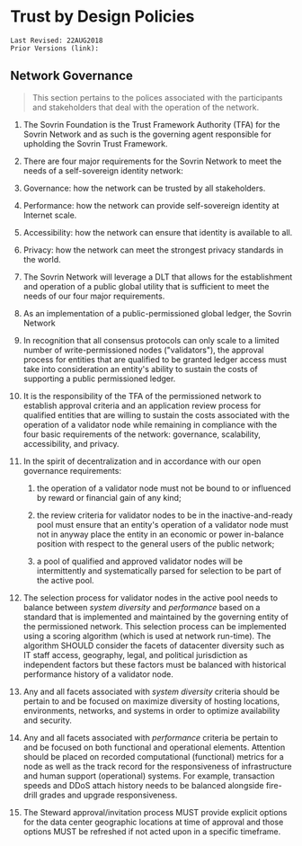 # Trust by Design Policies
```
Last Revised: 22AUG2018
Prior Versions (link):

```
## Network Governance
>This section pertains to the polices associated with the participants and stakeholders that deal with the operation of the network.

1. The Sovrin Foundation is the Trust Framework Authority (TFA) for the Sovrin Network and as such is the governing agent responsible for upholding the Sovrin Trust Framework.  

1. There are four major requirements for the Sovrin Network to meet the needs of a self-sovereign identity network:
  1. Governance: how the network can be trusted by all stakeholders.
  1. Performance: how the network can provide self-sovereign identity at
  Internet scale.
  1. Accessibility: how the network can ensure that identity is available to all.
  1. Privacy: how the network can meet the strongest privacy standards in the world.

1. The Sovrin Network will leverage a DLT that allows for the establishment and operation of a public global utility that is sufficient to meet the needs of our four major requirements.

1. As an implementation of a public-permissioned global ledger, the Sovrin Network

1. In recognition that all consensus protocols can only scale to a limited number of write-permissioned nodes ("validators"), the approval process for entities that are qualified to be granted ledger access must take into consideration an entity's ability to sustain the costs of supporting a public permissioned ledger.

1. It is the responsibility of the TFA of the permissioned network to establish approval criteria and an application review process for qualified entities that are willing to sustain the costs associated with the operation of a validator node while remaining in compliance with the four basic requirements of the network: governance, scalability, accessibility, and privacy.

1. In the spirit of decentralization and in accordance with our open governance requirements:

	1. the operation of a validator node must not be bound to or influenced by reward or financial gain of any kind;

	1. the review criteria for validator nodes to be in the inactive-and-ready pool must ensure that an entity's operation of a validator node must not in anyway place the entity in an economic or power in-balance position with respect to the general users of the public network;  

	1. a pool of qualified and approved validator nodes will be intermittently and systematically parsed for selection to be part of the active pool.

1. The selection process for validator nodes in the active pool needs to balance between *system diversity* and *performance* based on a standard that is implemented and maintained by the governing entity of the permissioned network. This selection process can be implemented using a scoring algorithm (which is used at network run-time). The algorithm  SHOULD consider the facets of datacenter diversity such as IT staff access, geography, legal, and political jurisdiction as independent factors but these factors must be balanced with historical performance history of a validator node.

1. Any and all facets associated with *system diversity* criteria should be pertain to and be focused on maximize diversity of hosting locations, environments, networks, and systems in order to optimize availability and security.

1. Any and all facets associated with *performance* criteria be pertain to and be focused on both functional and operational elements. Attention should be placed on recorded computational (functional) metrics for a node as well as the track record for the responsiveness of infrastructure and human support (operational) systems. For example, transaction speeds and DDoS attach history needs to be balanced alongside fire-drill grades and upgrade responsiveness.

1. The Steward approval/invitation process MUST provide explicit options for the data center geographic locations at time of approval and those options MUST be refreshed if not acted upon in a specific timeframe.
